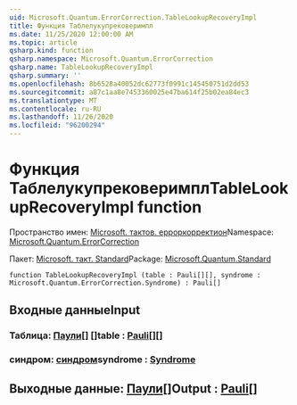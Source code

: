 ```yaml
---
uid: Microsoft.Quantum.ErrorCorrection.TableLookupRecoveryImpl
title: Функция Таблелукупрековеримпл
ms.date: 11/25/2020 12:00:00 AM
ms.topic: article
qsharp.kind: function
qsharp.namespace: Microsoft.Quantum.ErrorCorrection
qsharp.name: TableLookupRecoveryImpl
qsharp.summary: ''
ms.openlocfilehash: 8b6528a40052dc62773f0991c145450751d2dd53
ms.sourcegitcommit: a87c1aa8e7453360025e47ba614f25b02ea84ec3
ms.translationtype: MT
ms.contentlocale: ru-RU
ms.lasthandoff: 11/26/2020
ms.locfileid: "96200294"
---
```

# <a name="tablelookuprecoveryimpl-function"></a><span data-ttu-id="86d51-102">Функция Таблелукупрековеримпл</span><span class="sxs-lookup"><span data-stu-id="86d51-102">TableLookupRecoveryImpl function</span></span>

<span data-ttu-id="86d51-103">Пространство имен: [Microsoft. тактов. ерроркорректион](xref:Microsoft.Quantum.ErrorCorrection)</span><span class="sxs-lookup"><span data-stu-id="86d51-103">Namespace: [Microsoft.Quantum.ErrorCorrection](xref:Microsoft.Quantum.ErrorCorrection)</span></span>

<span data-ttu-id="86d51-104">Пакет: [Microsoft. такт. Standard](https://nuget.org/packages/Microsoft.Quantum.Standard)</span><span class="sxs-lookup"><span data-stu-id="86d51-104">Package: [Microsoft.Quantum.Standard](https://nuget.org/packages/Microsoft.Quantum.Standard)</span></span>




```qsharp
function TableLookupRecoveryImpl (table : Pauli[][], syndrome : Microsoft.Quantum.ErrorCorrection.Syndrome) : Pauli[]
```


## <a name="input"></a><span data-ttu-id="86d51-105">Входные данные</span><span class="sxs-lookup"><span data-stu-id="86d51-105">Input</span></span>

### <a name="table--pauli"></a><span data-ttu-id="86d51-106">Таблица: [Паули](xref:microsoft.quantum.lang-ref.pauli)[] []</span><span class="sxs-lookup"><span data-stu-id="86d51-106">table : [Pauli](xref:microsoft.quantum.lang-ref.pauli)[][]</span></span>




### <a name="syndrome--syndrome"></a><span data-ttu-id="86d51-107">синдром: [синдром](xref:Microsoft.Quantum.ErrorCorrection.Syndrome)</span><span class="sxs-lookup"><span data-stu-id="86d51-107">syndrome : [Syndrome](xref:Microsoft.Quantum.ErrorCorrection.Syndrome)</span></span>





## <a name="output--pauli"></a><span data-ttu-id="86d51-108">Выходные данные: [Паули](xref:microsoft.quantum.lang-ref.pauli)[]</span><span class="sxs-lookup"><span data-stu-id="86d51-108">Output : [Pauli](xref:microsoft.quantum.lang-ref.pauli)[]</span></span>


